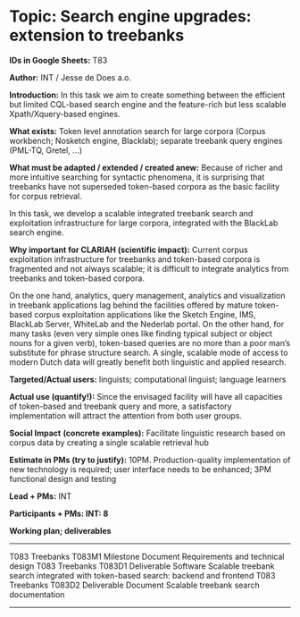 Topic: Search engine upgrades: extension to treebanks
=====================================================

**IDs in Google Sheets:** T83

**Author:** INT / Jesse de Does a.o.

**Introduction:** In this task we aim to create something between the
efficient but limited CQL-based search engine and the feature-rich but
less scalable Xpath/Xquery-based engines.

**What exists:** Token level annotation search for large corpora (Corpus
workbench; Nosketch engine, Blacklab); separate treebank query engines
(PML-TQ, Gretel, ...)

**What must be adapted / extended / created anew:** Because of richer
and more intuitive searching for syntactic phenomena, it is surprising
that treebanks have not superseded token-based corpora as the basic
facility for corpus retrieval.

In this task, we develop a scalable integrated treebank search and
exploitation infrastructure for large corpora, integrated with the
BlackLab search engine.

**Why important for CLARIAH (scientific impact):** Current corpus
exploitation infrastructure for treebanks and token-based corpora is
fragmented and not always scalable; it is difficult to integrate
analytics from treebanks and token-based corpora.

On the one hand, analytics, query management, analytics and
visualization in treebank applications lag behind the facilities offered
by mature token-based corpus exploitation applications like the Sketch
Engine, IMS, BlackLab Server, WhiteLab and the Nederlab portal. On the
other hand, for many tasks (even very simple ones like finding typical
subject or object nouns for a given verb), token-based queries are no
more than a poor man’s substitute for phrase structure search. A single,
scalable mode of access to modern Dutch data will greatly benefit both
linguistic and applied research.

**Targeted/Actual users:** linguists; computational linguist; language
learners

**Actual use (quantify!):** Since the envisaged facility will have all
capacities of token-based and treebank query and more, a satisfactory
implementation will attract the attention from both user groups.

**Social Impact** **(concrete examples):** Facilitate linguistic
research based on corpus data by creating a single scalable retrieval
hub

**Estimate in PMs (try to justify):** 10PM. Production-quality
implementation of new technology is required; user interface needs to be
enhanced; 3PM functional design and testing

**Lead + PMs:** INT

**Participants + PMs: INT: 8**

**Working plan; deliverables**

  ---------------- -------- ------------- ---------- -----------------------------------------------------------------------------------
  T083 Treebanks   T083M1   Milestone     Document   Requirements and technical design
  T083 Treebanks   T083D1   Deliverable   Software   Scalable treebank search integrated with token-based search: backend and frontend
  T083 Treebanks   T083D2   Deliverable   Document   Scalable treebank search documentation
  ---------------- -------- ------------- ---------- -----------------------------------------------------------------------------------


